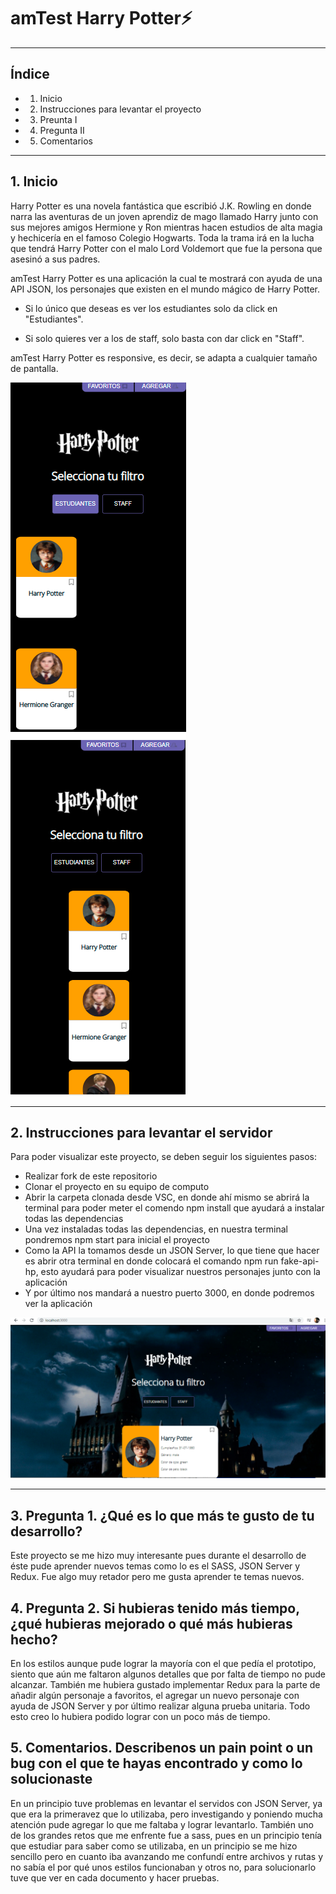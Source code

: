 # amTest Harry Potter⚡
_________________________________________________________________________________________________________________________________________________________________________________
## Índice
* 1. Inicio
* 2. Instrucciones para levantar el proyecto
* 3. Preunta I
* 4. Pregunta II
* 5. Comentarios 
***
## 1. Inicio

Harry Potter es una novela fantástica que escribió J.K. Rowling en donde narra las aventuras de un joven aprendiz de mago llamado Harry junto con sus mejores amigos Hermione y Ron mientras hacen estudios de alta magia y hechicería en el famoso Colegio Hogwarts.
Toda la trama irá en la lucha que tendrá Harry Potter con el malo Lord Voldemort que fue la persona que asesinó a sus padres.

amTest Harry Potter es una aplicación la cual te mostrará con ayuda de una API JSON, los personajes que existen en el mundo mágico de Harry Potter.


- Si lo único que deseas es ver los estudiantes solo da click en "Estudiantes".

- Si solo quieres ver a los de staff, solo basta con dar click en "Staff".


amTest Harry Potter es responsive, es decir, se adapta a cualquier tamaño de pantalla. 
                
![](/testhp/src/assets/imagen3.png) 
![](/testhp/src/assets/imagen2.png) 

_________________________________________________________________________________________________________________________________________________________________________________
## 2. Instrucciones para levantar el servidor

Para poder visualizar este proyecto, se deben seguir los siguientes pasos:

- Realizar fork de este repositorio
- Clonar el proyecto en su equipo de computo
- Abrir la carpeta clonada desde VSC, en donde ahí mismo se abrirá la terminal para poder meter el comendo npm install que ayudará a instalar todas las dependencias
- Una vez instaladas todas las dependencias, en nuestra terminal pondremos npm start para inicial el proyecto
- Como la API la tomamos desde un JSON Server, lo que tiene que hacer es abrir otra terminal en donde colocará el comando npm run fake-api-hp, esto ayudará para poder visualizar nuestros personajes junto con la aplicación
- Y por último nos mandará a nuestro puerto 3000, en donde podremos ver la aplicación

![](/testhp/src/assets/imagen1.png) 

_________________________________________________________________________________________________________________________________________________________________________________
## 3. Pregunta 1. ¿Qué es lo que más te gusto de tu desarrollo?

Este proyecto se me hizo muy interesante pues durante el desarrollo de éste pude aprender nuevos temas como lo es el SASS, JSON Server y Redux. Fue algo muy retador pero me gusta aprender te temas nuevos.

## 4. Pregunta 2. Si hubieras tenido más tiempo, ¿qué hubieras mejorado o qué más hubieras hecho?

En los estilos aunque pude lograr la mayoría con el que pedía el prototipo, siento que aún me faltaron algunos detalles que por falta de tiempo no pude alcanzar. También me hubiera gustado implementar Redux para la parte de añadir algún personaje a favoritos, el agregar un nuevo personaje con ayuda de JSON Server y por último realizar alguna prueba unitaria. Todo esto creo lo hubiera podido lograr con un poco más de tiempo.

## 5. Comentarios. Describenos un pain point o un bug con el que te hayas encontrado y como lo solucionaste

En un principio tuve problemas en levantar el servidos con JSON Server, ya que era la primeravez que lo utilizaba, pero investigando y poniendo mucha atención pude agregar lo que me faltaba y lograr levantarlo. 
También uno de los grandes retos que me enfrente fue a sass, pues en un principio tenía que estudiar para saber como se utilizaba, en un principio se me hizo sencillo pero en cuanto iba avanzando me confundí entre archivos y rutas y no sabía el por qué unos estilos funcionaban y otros no, para solucionarlo tuve que ver en cada documento y hacer pruebas.
